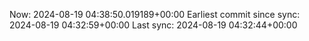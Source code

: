 Now: 2024-08-19 04:38:50.019189+00:00 Earliest commit since sync: 2024-08-19 04:32:59+00:00 Last sync: 2024-08-19 04:32:44+00:00
